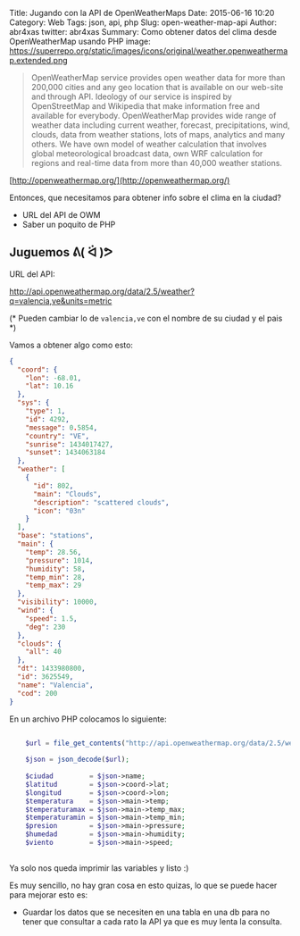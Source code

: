 Title: Jugando con la API de OpenWeatherMaps
Date: 2015-06-16 10:20
Category: Web
Tags: json, api, php
Slug: open-weather-map-api
Author: abr4xas
twitter: abr4xas
Summary: Como obtener datos del clima desde OpenWeatherMap usando PHP 
image: https://superrepo.org/static/images/icons/original/weather.openweathermap.extended.png

> OpenWeatherMap service provides open weather data for more than 200,000 cities and any geo location that is available on our web-site and through API. Ideology of our service is inspired by OpenStreetMap and Wikipedia that make information free and available for everybody. OpenWeatherMap provides wide range of weather data including current weather, forecast, precipitations, wind, clouds, data from weather stations, lots of maps, analytics and many others. We have own model of weather calculation that involves global meteorological broadcast data, own WRF calculation for regions and real-time data from more than 40,000 weather stations.

[http://openweathermap.org/](http://openweathermap.org/)

Entonces, que necesitamos para obtener info sobre el clima en la ciudad?

* URL del API de OWM
* Saber un poquito de PHP 

## Juguemos  ᕕ( ᐛ )ᕗ

URL del API:

http://api.openweathermap.org/data/2.5/weather?q=valencia,ve&units=metric

(* Pueden cambiar lo de ```valencia,ve``` con el nombre de su ciudad y el pais *)

Vamos a obtener algo como esto:

```json
{
  "coord": {
    "lon": -68.01,
    "lat": 10.16
  },
  "sys": {
    "type": 1,
    "id": 4292,
    "message": 0.5854,
    "country": "VE",
    "sunrise": 1434017427,
    "sunset": 1434063184
  },
  "weather": [
    {
      "id": 802,
      "main": "Clouds",
      "description": "scattered clouds",
      "icon": "03n"
    }
  ],
  "base": "stations",
  "main": {
    "temp": 28.56,
    "pressure": 1014,
    "humidity": 58,
    "temp_min": 28,
    "temp_max": 29
  },
  "visibility": 10000,
  "wind": {
    "speed": 1.5,
    "deg": 230
  },
  "clouds": {
    "all": 40
  },
  "dt": 1433980800,
  "id": 3625549,
  "name": "Valencia",
  "cod": 200
}
```

En un archivo PHP colocamos lo siguiente:

```php

    $url = file_get_contents("http://api.openweathermap.org/data/2.5/weather?q=valencia,ve&units=metric");
    
    $json = json_decode($url);
    
    $ciudad         = $json->name;
    $latitud        = $json->coord->lat;
    $longitud       = $json->coord->lon;
    $temperatura    = $json->main->temp;
    $temperaturamax = $json->main->temp_max;
    $temperaturamin = $json->main->temp_min;
    $presion        = $json->main->pressure;
    $humedad        = $json->main->humidity;
    $viento         = $json->main->speed;
    
```

Ya solo nos queda imprimir las variables y listo :)

Es muy sencillo, no hay gran cosa en esto quizas, lo que se puede hacer para mejorar esto es:

* Guardar los datos que se necesiten en una tabla en una db para no tener que consultar a cada rato la API  ya que es muy lenta la consulta.
